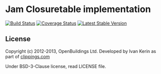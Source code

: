 # Jam Closuretable implementation

[![Build Status](https://travis-ci.org/OpenBuildings/jam-closuretable.png?branch=master)](https://travis-ci.org/OpenBuildings/jam-closuretable)
[![Coverage Status](https://coveralls.io/repos/OpenBuildings/jam-closuretable/badge.png?branch=master)](https://coveralls.io/r/OpenBuildings/jam-closuretable?branch=master)
[![Latest Stable Version](https://poser.pugx.org/openbuildings/jam-closuretable/v/stable.png)](https://packagist.org/packages/openbuildings/jam-closuretable)

## License

Copyright (c) 2012-2013, OpenBuildings Ltd. Developed by Ivan Kerin as part of [clippings.com](http://clippings.com)

Under BSD-3-Clause license, read LICENSE file.

